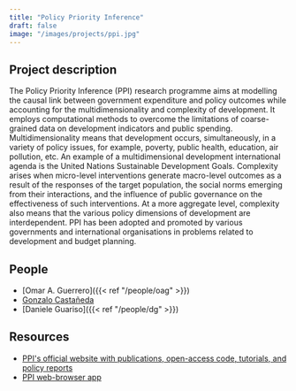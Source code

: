 ```yaml
---
title: "Policy Priority Inference"
draft: false
image: "/images/projects/ppi.jpg"
---
```




## Project description



The Policy Priority Inference (PPI) research programme aims at modelling the causal link between government expenditure and policy outcomes while accounting for the multidimensionality and complexity of development.
It employs computational methods to overcome the limitations of coarse-grained data on development indicators and public spending.
Multidimensionality means that development occurs, simultaneously, in a variety of policy issues, for example, poverty, public health, education, air pollution, etc.
An example of a multidimensional development international agenda is the United Nations Sustainable Development Goals.
Complexity arises when micro-level interventions generate macro-level outcomes as a result of the responses of the target population, the social norms emerging from their interactions, and the influence of public governance on the effectiveness of such interventions.
At a more aggregate level, complexity also means that the various policy dimensions of development are interdependent.
PPI has been adopted and promoted by various governments and international organisations in problems related to development and budget planning.



## People

* [Omar A. Guerrero]({{< ref "/people/oag" >}}) 
* [Gonzalo Castañeda](https://www.social-complexity.com/about-the-boon) 
* [Daniele Guariso]({{< ref "/people/dg" >}}) 


## Resources

* [PPI's official website with publications, open-access code, tutorials, and policy reports](https://policypriority.org) 
* [PPI web-browser app](https://policypriority.org/app)


